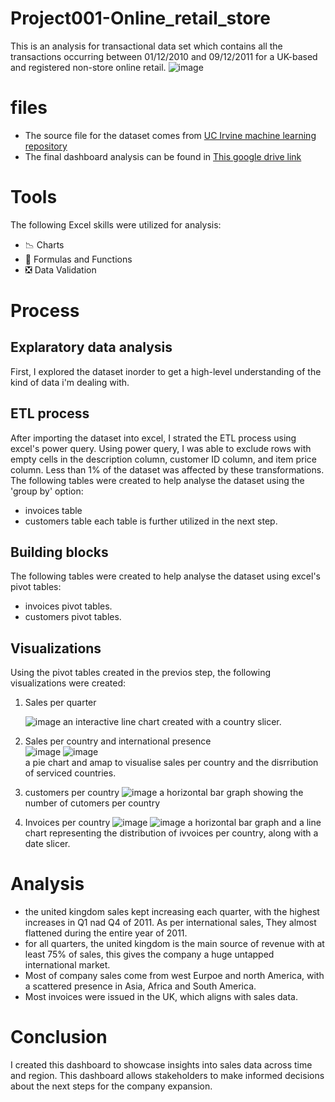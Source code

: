 # Project001-Online_retail_store
This is an analysis for transactional data set which contains all the transactions occurring between 01/12/2010 and 09/12/2011 for a UK-based and registered non-store online retail.
![image](https://github.com/user-attachments/assets/1423cf26-01d8-46a5-8da6-0931da45fbcd)

# files
- The source file for the dataset comes from [UC Irvine machine learning repository](https://archive.ics.uci.edu/dataset/352/online+retail)  
- The final dashboard analysis can be found in [This google drive link](https://docs.google.com/spreadsheets/d/1tu0Wn1qkQ58VaBm5hZDXo8ZrtdqAp_9a/edit?usp=sharing&ouid=114504859260514508730&rtpof=true&sd=true)

# Tools
The following Excel skills were utilized for analysis:  
- 📉 Charts
- 🧮 Formulas and Functions
- ❎ Data Validation

# Process
## Explaratory data analysis
First, I explored the dataset inorder to get a high-level understanding of the kind of data i'm dealing with.
## ETL process
After importing the dataset into excel, I strated the ETL process using excel's power query. Using power query, I was able to exclude rows with empty cells in the description column, customer ID column, and item price column. Less than 1% of the dataset was affected by these transformations.  
The following tables were created to help analyse the dataset using the 'group by' option:  
- invoices table
- customers table
each table is further utilized in the next step. 

## Building blocks
The following tables were created to help analyse the dataset using excel's pivot tables:  
- invoices pivot tables.
- customers pivot tables.
  
## Visualizations
Using the pivot tables created in the previos step, the following visualizations were created:
1. Sales per quarter
     
   ![image](https://github.com/user-attachments/assets/c8784d8b-69f4-459e-840e-d6dfe5944321)
   an interactive line chart created with a country slicer.
   
2. Sales per country and international presence  
   ![image](https://github.com/user-attachments/assets/68be847a-06bd-4ea7-a910-a19d3c8573d7)
   ![image](https://github.com/user-attachments/assets/8ba2efc3-b909-4a8f-a9fd-811fbd51a91e)  
   a pie chart and amap to visualise sales per country and the disrribution of serviced countries.

3. customers per country
   ![image](https://github.com/user-attachments/assets/d8beaa51-f497-49e3-a20d-9659fd3eb9c4)
   a horizontal bar graph showing the number of cutomers per country

5. Invoices per country
   ![image](https://github.com/user-attachments/assets/fc47eb1e-386b-44e0-9e5d-2f710e19a997)
   ![image](https://github.com/user-attachments/assets/b72d358b-9746-474b-8c97-09f0a5718d1d)
   a horizontal bar graph and a line chart representing the distribution of ivvoices per country, along with a date slicer.


# Analysis
- the united kingdom sales kept increasing each quarter, with the highest increases in Q1 nad Q4 of 2011.
As per international sales, They almost flattened during the entire year of 2011.  
- for all quarters, the united kingdom is the main source of revenue with at least 75% of sales, this gives the company a huge untapped international market.
- Most of company sales come from west Eurpoe and north America, with a scattered presence in Asia, Africa and South America.
- Most invoices were issued in the UK, which aligns with sales data.



# Conclusion
I created this dashboard to showcase insights into sales data across time and region. This dashboard allows stakeholders to make informed decisions about the next steps for the company expansion.
